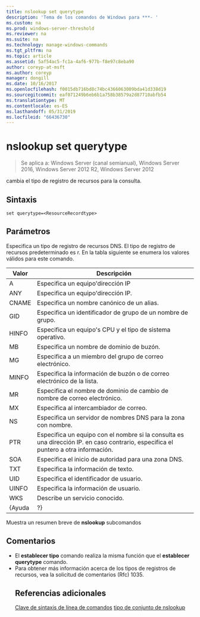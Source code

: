 ```yaml
---
title: nslookup set querytype
description: 'Tema de los comandos de Windows para ***- '
ms.custom: na
ms.prod: windows-server-threshold
ms.reviewer: na
ms.suite: na
ms.technology: manage-windows-commands
ms.tgt_pltfrm: na
ms.topic: article
ms.assetid: 5af54ac5-fc1a-4af6-977b-f8e97c8eba90
author: coreyp-at-msft
ms.author: coreyp
manager: dongill
ms.date: 10/16/2017
ms.openlocfilehash: f0015db716bd8c74bc4366063009bda41d338d19
ms.sourcegitcommit: eaf071249b6eb6b1a758b38579a2d87710abfb54
ms.translationtype: MT
ms.contentlocale: es-ES
ms.lasthandoff: 05/31/2019
ms.locfileid: "66436730"
---
```

# <a name="nslookup-set-querytype"></a>nslookup set querytype

>Se aplica a: Windows Server (canal semianual), Windows Server 2016, Windows Server 2012 R2, Windows Server 2012

cambia el tipo de registro de recursos para la consulta.
## <a name="syntax"></a>Sintaxis
```
set querytype=<ResourceRecordtype>
```
## <a name="parameters"></a>Parámetros
<ResourceRecordtype> Especifica un tipo de registro de recursos DNS. El tipo de registro de recursos predeterminado es r. En la tabla siguiente se enumera los valores válidos para este comando.

| Valor |                                                   Descripción                                                   |
|-------|-----------------------------------------------------------------------------------------------------------------|
|   A   |                                      Especifica un equipo&#39;dirección IP                                      |
|  ANY  |                                     Especifica un equipo&#39;dirección IP.                                      |
| CNAME |                                    Especifica un nombre canónico de un alias.                                     |
|  GID  |                                  Especifica un identificador de grupo de un nombre de grupo.                                  |
| HINFO |                          Especifica un equipo&#39;s CPU y el tipo de sistema operativo.                           |
|  MB   |                                        Especifica un nombre de dominio de buzón.                                         |
|  MG   |                                         Especifica a un miembro del grupo de correo electrónico.                                          |
| MINFO |                                   Especifica la información de buzón o de correo electrónico de la lista.                                   |
|  MR   |                                     Especifica el nombre de dominio de cambio de nombre de correo electrónico.                                      |
|  MX   |                                          Especifica al intercambiador de correo.                                          |
|  NS   |                                 Especifica un servidor de nombres DNS para la zona con nombre.                                 |
|  PTR  | Especifica un equipo con el nombre si la consulta es una dirección IP. en caso contrario, especifica el puntero a otra información. |
|  SOA  |                                Especifica el inicio de autoridad para una zona DNS.                                 |
|  TXT  |                                         Especifica la información de texto.                                         |
|  UID  |                                         Especifica el identificador de usuario.                                          |
| UINFO |                                         Especifica la información de usuario.                                         |
|  WKS  |                                         Describe un servicio conocido.                                         |
| {Ayuda |                                                       ?}                                                        |

Muestra un resumen breve de <strong>nslookup</strong> subcomandos
## <a name="remarks"></a>Comentarios
- El <strong>establecer tipo</strong> comando realiza la misma función que el <strong>establecer querytype</strong> comando.
- Para obtener más información acerca de los tipos de registros de recursos, vea la solicitud de comentarios (Rfc) 1035.
  ## <a name="additional-references"></a>Referencias adicionales
  <a href="command-line-syntax-key.md" data-raw-source="[Command-Line Syntax Key](command-line-syntax-key.md)">Clave de sintaxis de línea de comandos</a>
  <a href="nslookup-set-type.md" data-raw-source="[nslookup set type](nslookup-set-type.md)">tipo de conjunto de nslookup</a>
